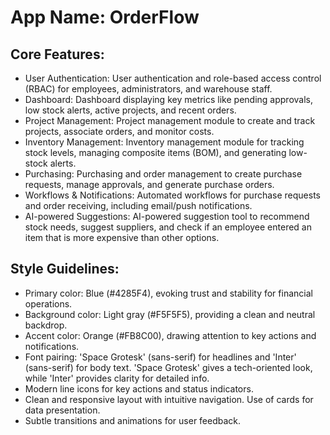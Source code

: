 # **App Name**: OrderFlow

## Core Features:

- User Authentication: User authentication and role-based access control (RBAC) for employees, administrators, and warehouse staff.
- Dashboard: Dashboard displaying key metrics like pending approvals, low stock alerts, active projects, and recent orders.
- Project Management: Project management module to create and track projects, associate orders, and monitor costs.
- Inventory Management: Inventory management module for tracking stock levels, managing composite items (BOM), and generating low-stock alerts.
- Purchasing: Purchasing and order management to create purchase requests, manage approvals, and generate purchase orders.
- Workflows & Notifications: Automated workflows for purchase requests and order receiving, including email/push notifications.
- AI-powered Suggestions: AI-powered suggestion tool to recommend stock needs, suggest suppliers, and check if an employee entered an item that is more expensive than other options.

## Style Guidelines:

- Primary color: Blue (#4285F4), evoking trust and stability for financial operations.
- Background color: Light gray (#F5F5F5), providing a clean and neutral backdrop.
- Accent color: Orange (#FB8C00), drawing attention to key actions and notifications.
- Font pairing: 'Space Grotesk' (sans-serif) for headlines and 'Inter' (sans-serif) for body text. 'Space Grotesk' gives a tech-oriented look, while 'Inter' provides clarity for detailed info.
- Modern line icons for key actions and status indicators.
- Clean and responsive layout with intuitive navigation. Use of cards for data presentation.
- Subtle transitions and animations for user feedback.
